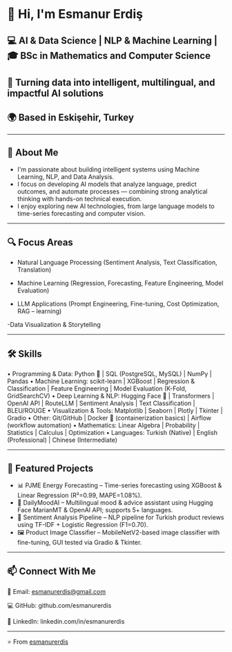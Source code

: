 # 👋 Hi, I'm Esmanur Erdiş

## 💻 AI & Data Science | NLP & Machine Learning | 🎓 BSc in Mathematics and Computer Science
## 🚀 Turning data into intelligent, multilingual, and impactful AI solutions
## 🌍 Based in Eskişehir, Turkey  

---

## 🧠 About Me
- I'm passionate about building intelligent systems using Machine Learning, NLP, and Data Analysis.
- I focus on developing AI models that analyze language, predict outcomes, and automate processes — combining strong analytical thinking with hands-on technical execution.
- I enjoy exploring new AI technologies, from large language models to time-series forecasting and computer vision.

---


## 🔍 Focus Areas

- Natural Language Processing (Sentiment Analysis, Text Classification, Translation)

- Machine Learning (Regression, Forecasting, Feature Engineering, Model Evaluation)

- LLM Applications (Prompt Engineering, Fine-tuning, Cost Optimization, RAG – learning)

-Data Visualization & Storytelling


---


## 🛠️ Skills
• Programming & Data: Python 🐍 | SQL (PostgreSQL, MySQL) | NumPy | Pandas
• Machine Learning: scikit-learn | XGBoost | Regression & Classification | Feature Engineering | Model Evaluation (K-Fold, GridSearchCV)
• Deep Learning & NLP: Hugging Face 🤗 | Transformers | OpenAI API | RouteLLM | Sentiment Analysis | Text Classification | BLEU/ROUGE
• Visualization & Tools: Matplotlib | Seaborn | Plotly | Tkinter | Gradio
• Other: Git/GitHub | Docker 🐳 (containerization basics) | Airflow (workflow automation)
• Mathematics: Linear Algebra | Probability | Statistics | Calculus | Optimization
• Languages: Turkish (Native) | English (Professional) | Chinese (Intermediate)


---


## 🚀 Featured Projects

- 📊 PJME Energy Forecasting – Time-series forecasting using XGBoost & Linear Regression (R²=0.99, MAPE=1.08%).
- 💬 DailyMoodAI – Multilingual mood & advice assistant using Hugging Face MarianMT & OpenAI API; supports 5+ languages.
- 🧠 Sentiment Analysis Pipeline – NLP pipeline for Turkish product reviews using TF-IDF + Logistic Regression (F1=0.70).
- 🖼️ Product Image Classifier – MobileNetV2-based image classifier with fine-tuning, GUI tested via Gradio & Tkinter.


---


## 📫 Connect With Me

📧 Email: esmanurerdis@gmail.com

💻 GitHub: github.com/esmanurerdis

🔗 LinkedIn: linkedin.com/in/esmanurerdis

---

⭐️ From [esmanurerdis](https://github.com/esmanurerdis)

